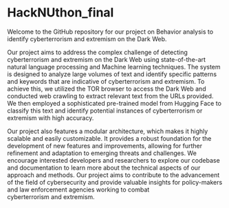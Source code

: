 # HackNUthon_final
Welcome to the GitHub repository for our project on Behavior analysis to identify cyberterrorism and extremism on the Dark Web.

Our project aims to address the complex challenge of detecting cyberterrorism and extremism on the Dark Web using state-of-the-art natural language processing and Machine
learning techniques. The system is designed to analyze large volumes of text and identify specific patterns and keywords that are indicative of cyberterrorism and extremism.
To achieve this, we utilized the TOR browser to access the Dark Web and conducted web crawling to extract relevant text from the URLs provided. We then employed a sophisticated pre-trained 
model from Hugging Face to classify this text and identify potential instances of cyberterrorism or extremism with high accuracy.

Our project also features a modular architecture, which makes it highly scalable and easily customizable. 
It provides a robust foundation for the development of new features and improvements, allowing for further refinement and adaptation to emerging threats and challenges.
We encourage interested developers and researchers to explore our codebase and documentation to learn more about the technical aspects of our approach and methods. 
Our project aims to contribute to the advancement of the field of cybersecurity and provide valuable insights for policy-makers and law enforcement agencies working to 
combat cyberterrorism and extremism.
